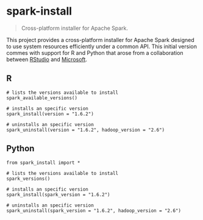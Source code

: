 # spark-install
> Cross-platform installer for Apache Spark.

This project provides a cross-platform installer for Apache Spark designed to use system resources efficiently under a common API. This initial version commes with support for R and Python that arose from a collaboration between [RStudio](https://www.rstudio.com) and [Microsoft](https://www.microsoft.com).

## R

```
# lists the versions available to install
spark_available_versions()

# installs an specific version
spark_install(version = "1.6.2")

# uninstalls an specific version
spark_uninstall(version = "1.6.2", hadoop_version = "2.6")
```

## Python

```
from spark_install import *

# lists the versions available to install
spark_versions()

# installs an specific version
spark_install(spark_version = "1.6.2")

# uninstalls an specific version
spark_uninstall(spark_version = "1.6.2", hadoop_version = "2.6")
```
